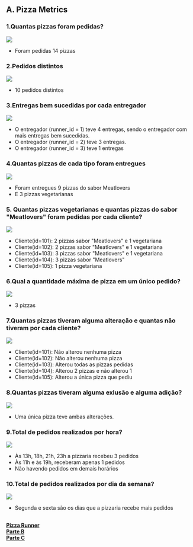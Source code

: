 ## A. Pizza Metrics

### 1.Quantas pizzas foram pedidas?
<img src="imagens/Parte_A/pizza_runerA1.png">

* Foram pedidas 14 pizzas

### 2.Pedidos distintos
<img src="imagens/Parte_A/pizza_runerA2.png">

* 10 pedidos distintos

### 3.Entregas bem sucedidas por cada entregador
<img src="imagens/Parte_A/pizza_runnerA3.png">

* O entregador (runner_id = 1) teve 4 entregas, sendo o entregador com mais entregas bem sucedidas.
* O entregador (runner_id = 2) teve 3 entregas.
* O entregador (runner_id = 3) teve 1 entregas

### 4.Quantas pizzas de cada tipo foram entregues
<img src="imagens/Parte_A/pizza_runnerA4.png">

* Foram entregues 9 pizzas do sabor Meatlovers
* E 3 pizzas vegetarianas

### 5. Quantas pizzas vegetarianas e quantas pizzas do sabor "Meatlovers" foram pedidas por cada cliente?
<img src="imagens/Parte_A/pizza_runner_A5.png">

* Cliente(id=101): 2 pizzas sabor "Meatlovers" e 1 vegetariana
* Cliente(id=102): 2 pizzas sabor "Meatlovers" e 1 vegetariana
* Cliente(id=103): 3 pizzas sabor "Meatlovers" e 1 vegetariana
* Cliente(id=104): 3 pizzas sabor "Meatlovers"
* Cliente(id=105): 1 pizza vegetariana

### 6.Qual a quantidade máxima de pizza em um único pedido?
<img src="imagens/Parte_A/pizza_runnerA6.png">

* 3 pizzas

### 7.Quantas pizzas tiveram alguma alteração e quantas não tiveram por cada cliente?
<img src="imagens/Parte_A/pizza_runnerA7.png">

* Cliente(id=101): Não alterou nenhuma pizza
* Cliente(id=102): Não alterou nenhuma pizza
* Cliente(id=103): Alterou todas as pizzas pedidas
* Cliente(id=104): Alterou 2 pizzas e não alterou 1
* Cliente(id=105): Alterou a única pizza que pediu

### 8.Quantas pizzas tiveram alguma exlusão e alguma adição?
<img src="imagens/Parte_A/pizza_runnerA8.png">

* Uma única pizza teve ambas alterações.

### 9.Total de pedidos realizados por hora?
<img src="imagens/Parte_A/pizza_runnerA9.png">

* Às 13h, 18h, 21h, 23h a pizzaria recebeu 3 pedidos
* Às 11h e às 19h, receberam apenas 1 pedidos
* Não havendo pedidos em demais horários

### 10.Total de pedidos realizados por dia da semana?
<img src="imagens/Parte_A/pizza_runner_A10.png">

* Segunda e sexta são os dias que a pizzaria recebe mais pedidos

##
**[Pizza Runner](https://github.com/nadinne94/pizza_runner/blob/main/pizza_runner.md)** <br>
**[Parte B](https://github.com/nadinne94/pizza_runner/blob/main/parte_B.md)** <br>
**[Parte C](https://github.com/nadinne94/pizza_runner/blob/main/parte_C.md)**




